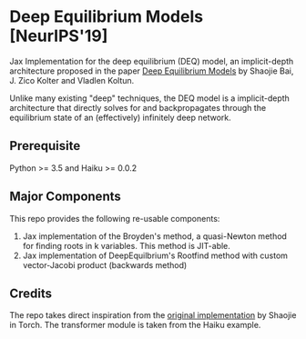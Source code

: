 # Deep Equilibrium Models [NeurIPS'19]
Jax Implementation for the deep equilibrium (DEQ) model, an implicit-depth architecture proposed in the paper [Deep Equilibrium Models](https://arxiv.org/abs/1909.01377) by Shaojie Bai, J. Zico Kolter and Vladlen Koltun.

Unlike many existing "deep" techniques, the DEQ model is a implicit-depth architecture that directly solves for and backpropagates through the equilibrium state of an (effectively) infinitely deep network. 

## Prerequisite
Python >= 3.5 and Haiku >= 0.0.2

## Major Components

This repo provides the following re-usable components:

1. Jax implementation of the Broyden's method, a quasi-Newton method for finding roots in k variables. This method is JIT-able.
2. Jax implementation of DeepEquilbrium's Rootfind method with custom vector-Jacobi product (backwards method)


## Credits
The repo takes direct inspiration from the [original implementation](https://github.com/locuslab/deq/tree/master) by Shaojie in Torch. The transformer module is taken from the Haiku example.